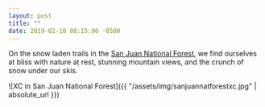 ```yaml
---
layout: post
title: ""
date: 2019-02-10 08:15:00 -0500
---
```


On the snow laden trails in the [San Juan National Forest](https://en.m.wikipedia.org/wiki/San_Juan_National_Forest), we find ourselves at bliss with nature at rest, stunning mountain views, and the crunch of snow under our skis.

![XC in San Juan National Forest]({{ "/assets/img/sanjuannatforestxc.jpg" | absolute_url }})